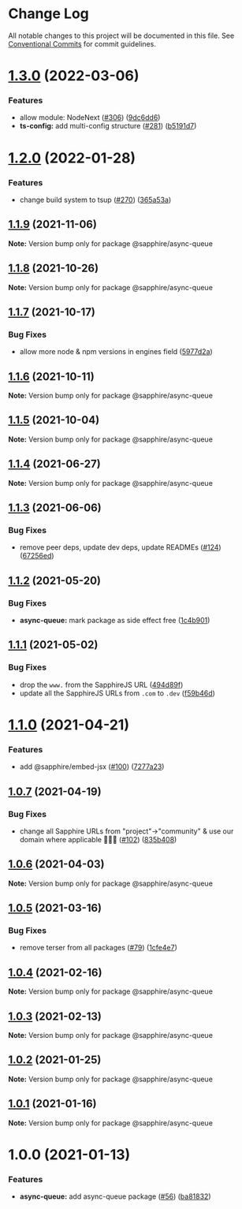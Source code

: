# Change Log

All notable changes to this project will be documented in this file.
See [Conventional Commits](https://conventionalcommits.org) for commit guidelines.

# [1.3.0](https://github.com/sapphiredev/utilities/compare/@sapphire/async-queue@1.2.0...@sapphire/async-queue@1.3.0) (2022-03-06)

### Features

-   allow module: NodeNext ([#306](https://github.com/sapphiredev/utilities/issues/306)) ([9dc6dd6](https://github.com/sapphiredev/utilities/commit/9dc6dd619efab879bb2b0b3c9e64304e10a67ed6))
-   **ts-config:** add multi-config structure ([#281](https://github.com/sapphiredev/utilities/issues/281)) ([b5191d7](https://github.com/sapphiredev/utilities/commit/b5191d7f2416dc5838590c4ff221454925553e37))

# [1.2.0](https://github.com/sapphiredev/utilities/compare/@sapphire/async-queue@1.1.9...@sapphire/async-queue@1.2.0) (2022-01-28)

### Features

-   change build system to tsup ([#270](https://github.com/sapphiredev/utilities/issues/270)) ([365a53a](https://github.com/sapphiredev/utilities/commit/365a53a5517a01a0926cf28a83c96b63f32ed9f8))

## [1.1.9](https://github.com/sapphiredev/utilities/compare/@sapphire/async-queue@1.1.8...@sapphire/async-queue@1.1.9) (2021-11-06)

**Note:** Version bump only for package @sapphire/async-queue

## [1.1.8](https://github.com/sapphiredev/utilities/compare/@sapphire/async-queue@1.1.7...@sapphire/async-queue@1.1.8) (2021-10-26)

**Note:** Version bump only for package @sapphire/async-queue

## [1.1.7](https://github.com/sapphiredev/utilities/compare/@sapphire/async-queue@1.1.6...@sapphire/async-queue@1.1.7) (2021-10-17)

### Bug Fixes

-   allow more node & npm versions in engines field ([5977d2a](https://github.com/sapphiredev/utilities/commit/5977d2a30a4b2cfdf84aff3f33af03ffde1bbec5))

## [1.1.6](https://github.com/sapphiredev/utilities/compare/@sapphire/async-queue@1.1.5...@sapphire/async-queue@1.1.6) (2021-10-11)

**Note:** Version bump only for package @sapphire/async-queue

## [1.1.5](https://github.com/sapphiredev/utilities/compare/@sapphire/async-queue@1.1.4...@sapphire/async-queue@1.1.5) (2021-10-04)

**Note:** Version bump only for package @sapphire/async-queue

## [1.1.4](https://github.com/sapphiredev/utilities/compare/@sapphire/async-queue@1.1.3...@sapphire/async-queue@1.1.4) (2021-06-27)

**Note:** Version bump only for package @sapphire/async-queue

## [1.1.3](https://github.com/sapphiredev/utilities/compare/@sapphire/async-queue@1.1.2...@sapphire/async-queue@1.1.3) (2021-06-06)

### Bug Fixes

-   remove peer deps, update dev deps, update READMEs ([#124](https://github.com/sapphiredev/utilities/issues/124)) ([67256ed](https://github.com/sapphiredev/utilities/commit/67256ed43b915b02a8b5c68230ba82d6210c5032))

## [1.1.2](https://github.com/sapphiredev/utilities/compare/@sapphire/async-queue@1.1.1...@sapphire/async-queue@1.1.2) (2021-05-20)

### Bug Fixes

-   **async-queue:** mark package as side effect free ([1c4b901](https://github.com/sapphiredev/utilities/commit/1c4b901cda3d14bd085c35cc74e160f844567ba7))

## [1.1.1](https://github.com/sapphiredev/utilities/compare/@sapphire/async-queue@1.1.0...@sapphire/async-queue@1.1.1) (2021-05-02)

### Bug Fixes

-   drop the `www.` from the SapphireJS URL ([494d89f](https://github.com/sapphiredev/utilities/commit/494d89ffa04f78c195b93d7905b3232884f7d7e2))
-   update all the SapphireJS URLs from `.com` to `.dev` ([f59b46d](https://github.com/sapphiredev/utilities/commit/f59b46d1a0ebd39cad17b17d71cd3b9da808d5fd))

# [1.1.0](https://github.com/sapphiredev/utilities/compare/@sapphire/async-queue@1.0.7...@sapphire/async-queue@1.1.0) (2021-04-21)

### Features

-   add @sapphire/embed-jsx ([#100](https://github.com/sapphiredev/utilities/issues/100)) ([7277a23](https://github.com/sapphiredev/utilities/commit/7277a236015236ed8e81b7882875410facc4ce17))

## [1.0.7](https://github.com/sapphiredev/utilities/compare/@sapphire/async-queue@1.0.6...@sapphire/async-queue@1.0.7) (2021-04-19)

### Bug Fixes

-   change all Sapphire URLs from "project"->"community" & use our domain where applicable 👨‍🌾🚜 ([#102](https://github.com/sapphiredev/utilities/issues/102)) ([835b408](https://github.com/sapphiredev/utilities/commit/835b408e8e57130c3787aca2e32613346ff23e4d))

## [1.0.6](https://github.com/sapphiredev/utilities/compare/@sapphire/async-queue@1.0.5...@sapphire/async-queue@1.0.6) (2021-04-03)

**Note:** Version bump only for package @sapphire/async-queue

## [1.0.5](https://github.com/sapphiredev/utilities/compare/@sapphire/async-queue@1.0.4...@sapphire/async-queue@1.0.5) (2021-03-16)

### Bug Fixes

-   remove terser from all packages ([#79](https://github.com/sapphiredev/utilities/issues/79)) ([1cfe4e7](https://github.com/sapphiredev/utilities/commit/1cfe4e7c804e62c142495686d2b83b81d0026c02))

## [1.0.4](https://github.com/sapphiredev/utilities/compare/@sapphire/async-queue@1.0.3...@sapphire/async-queue@1.0.4) (2021-02-16)

**Note:** Version bump only for package @sapphire/async-queue

## [1.0.3](https://github.com/sapphiredev/utilities/compare/@sapphire/async-queue@1.0.2...@sapphire/async-queue@1.0.3) (2021-02-13)

**Note:** Version bump only for package @sapphire/async-queue

## [1.0.2](https://github.com/sapphiredev/utilities/compare/@sapphire/async-queue@1.0.1...@sapphire/async-queue@1.0.2) (2021-01-25)

**Note:** Version bump only for package @sapphire/async-queue

## [1.0.1](https://github.com/sapphiredev/utilities/compare/@sapphire/async-queue@1.0.0...@sapphire/async-queue@1.0.1) (2021-01-16)

**Note:** Version bump only for package @sapphire/async-queue

# 1.0.0 (2021-01-13)

### Features

-   **async-queue:** add async-queue package ([#56](https://github.com/sapphiredev/utilities/issues/56)) ([ba81832](https://github.com/sapphiredev/utilities/commit/ba8183287dbbc3f3d7d79af6d5a2d3dd8d62f63e))

